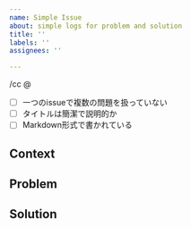 ```yaml
---
name: Simple Issue
about: simple logs for problem and solution
title: ''
labels: ''
assignees: ''

---
```


/cc @
<!-- 通知したい人にメンションを追加してください -->

<!-- Tips: issueは自分の親に説明しても分かるくらい丁寧に -->

- [ ] 一つのissueで複数の問題を扱っていない
- [ ] タイトルは簡潔で説明的か
- [ ] Markdown形式で書かれている

## Context

<!-- このissueが属するコンテキストを書いてください -->
<!-- 例:-->
<!-- 良い例: - #issue no. -->
<!-- 良い例: - JIRAチケットURL -->
<!-- 良い例: - 仕様書URL -->
<!-- 良い例: - スクリーンショット -->
<!-- 悪い例: - ログイン画面 -->


## Problem

<!-- 問題としている対象を書いてください -->
<!-- 例: -->
<!-- 良い例: - チケットNo.○○の機能を実装する必要がある. URL: ~ -->
<!-- 良い例: - 現在○○だが○○なため、○○といった問題を抱えている. その原因は○○のため -->
<!-- 良い例: - #PRへのリンク -->
<!-- 悪い例: - ログインを実装したい -->

## Solution

<!-- どのようにこの問題を解決しようと考えているか -->
<!-- 例 -->
<!-- 良い例: - ○○というソリューションを使うことで○○の問題を解決出来る. URL: ~ -->
<!-- 良い例: - ○○といったカラム名を○○に修正することで○○の問題が解決する -->
<!-- 良い例: - ○○に○を追加する. ただ○○という点については悩んでいるのでディスカッションしたい -->
<!-- 悪い例: - 画面を追加 -->
